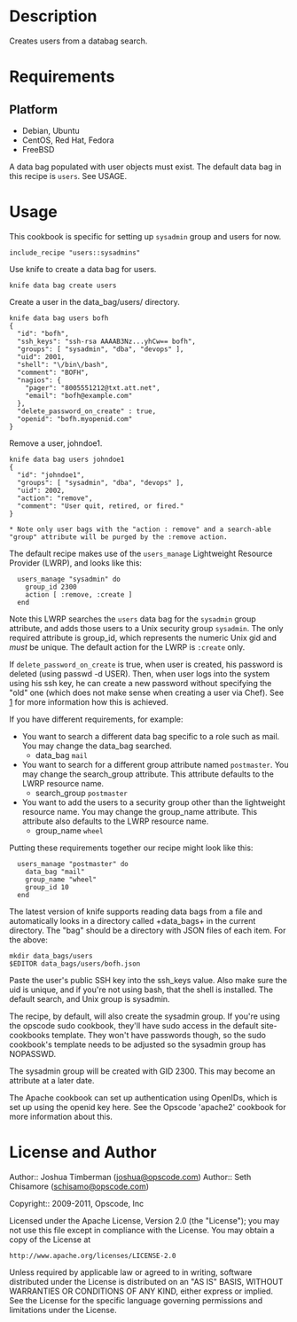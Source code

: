 Description
===========

Creates users from a databag search.

Requirements
============

Platform
--------

* Debian, Ubuntu
* CentOS, Red Hat, Fedora
* FreeBSD

A data bag populated with user objects must exist.  The default data bag in this recipe is `users`.  See USAGE.

Usage
=====

This cookbook is specific for setting up `sysadmin` group and users for now.

    include_recipe "users::sysadmins"

Use knife to create a data bag for users.

    knife data bag create users

Create a user in the data_bag/users/ directory.

    knife data bag users bofh
    {
      "id": "bofh",
      "ssh_keys": "ssh-rsa AAAAB3Nz...yhCw== bofh",
      "groups": [ "sysadmin", "dba", "devops" ],
      "uid": 2001,
      "shell": "\/bin\/bash",
      "comment": "BOFH",
      "nagios": {
        "pager": "8005551212@txt.att.net",
        "email": "bofh@example.com"
      },
      "delete_password_on_create" : true,
      "openid": "bofh.myopenid.com"
    }

Remove a user, johndoe1.

    knife data bag users johndoe1
    {
      "id": "johndoe1",
      "groups": [ "sysadmin", "dba", "devops" ],
      "uid": 2002,
      "action": "remove",
      "comment": "User quit, retired, or fired."
    }

    * Note only user bags with the "action : remove" and a search-able "group" attribute will be purged by the :remove action.

The default recipe makes use of the `users_manage` Lightweight Resource Provider (LWRP), and looks like this:


```
  users_manage "sysadmin" do
    group_id 2300
    action [ :remove, :create ]
  end
```

Note this LWRP searches the `users` data bag for the `sysadmin` group attribute, and adds those users to a Unix security group `sysadmin`.  The only required attribute is group_id, which represents the numeric Unix gid and *must* be unique.  The default action for the LWRP is `:create` only.

If `delete_password_on_create` is true, when user is created, his password is deleted (using passwd -d USER). Then, when user logs into the system using his ssh key, he can create a new password without specifying the "old" one (which does not make sense when creating a user via Chef). See [1] for more information how this is achieved.

If you have different requirements, for example:

 * You want to search a different data bag specific to a role such as mail.  You may change the data_bag searched.
   - data_bag `mail`
 * You want to search for a different group attribute named `postmaster`.  You may change the search_group attribute.  This attribute defaults to the LWRP resource name.
   - search_group `postmaster`
 * You want to add the users to a security group other than the lightweight resource name.  You may change the group_name attribute.  This attribute also defaults to the LWRP resource name.
   - group_name `wheel`

Putting these requirements together our recipe might look like this:

```
  users_manage "postmaster" do
    data_bag "mail"
    group_name "wheel"
    group_id 10
  end
```

The latest version of knife supports reading data bags from a file and automatically looks in a directory called +data_bags+ in the current directory. The "bag" should be a directory with JSON files of each item. For the above:

    mkdir data_bags/users
    $EDITOR data_bags/users/bofh.json

Paste the user's public SSH key into the ssh_keys value. Also make sure the uid is unique, and if you're not using bash, that the shell is installed. The default search, and Unix group is sysadmin.

The recipe, by default, will also create the sysadmin group. If you're using the opscode sudo cookbook, they'll have sudo access in the default site-cookbooks template. They won't have passwords though, so the sudo cookbook's template needs to be adjusted so the sysadmin group has NOPASSWD.

The sysadmin group will be created with GID 2300. This may become an attribute at a later date.

The Apache cookbook can set up authentication using OpenIDs, which is set up using the openid key here. See the Opscode 'apache2' cookbook for more information about this.

[1]: http://serverfault.com/questions/350064/new-user-with-authorized-keys-how-to-not-ask-for-the-old-password-when-setting

License and Author
==================

Author:: Joshua Timberman (<joshua@opscode.com>)
Author:: Seth Chisamore (<schisamo@opscode.com>)

Copyright:: 2009-2011, Opscode, Inc

Licensed under the Apache License, Version 2.0 (the "License");
you may not use this file except in compliance with the License.
You may obtain a copy of the License at

    http://www.apache.org/licenses/LICENSE-2.0

Unless required by applicable law or agreed to in writing, software
distributed under the License is distributed on an "AS IS" BASIS,
WITHOUT WARRANTIES OR CONDITIONS OF ANY KIND, either express or implied.
See the License for the specific language governing permissions and
limitations under the License.
